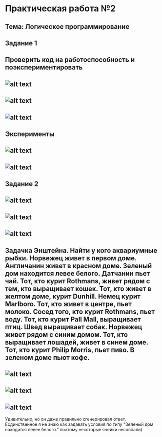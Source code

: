 Практическая работа №2
=========
Тема: Логическое программирование
---------
Задание 1
---------
Проверить код на работоспособность и поэкспериментировать 
---------
![alt text](https://cdn-images-1.medium.com/freeze/max/1000/0*wqUB_0S3sNyjJWFj.jpg?q=20)
---------
![alt text](https://sun9-42.userapi.com/c856124/v856124090/1134de/vhEj5XVZ6n0.jpg)
---------
![alt text](https://sun9-49.userapi.com/c856124/v856124090/1134e5/Bu3Fvl3LWRk.jpg)
---------
Эксперименты
---------
![alt text]()
---------
![alt text]()
---------
Задание 2
---------
![alt text](https://codealogic.files.wordpress.com/2018/07/pz1.png)
---------
![alt text](https://sun9-20.userapi.com/c856124/v856124062/112bdc/GKiuy3ffyqc.jpg)
---------
![alt text](https://sun9-45.userapi.com/c856124/v856124062/112be3/oidoMYC5gjg.jpg)
---------
Задачка Энштейна. Найти у кого аквариумные рыбки.
Норвежец живет в первом доме.
Англичанин живет в красном доме.
Зеленый дом находится левее белого.
Датчанин пьет чай.
Тот, кто курит Rothmans, живет рядом с тем, кто
выращивает кошек.
Тот, кто живет в желтом доме, курит Dunhill.
Немец курит Marlboro.
Тот, кто живет в центре, пьет молоко.
Сосед того, кто курит Rothmans, пьет воду.
Тот, кто курит Pall Mall, выращивает птиц.
Швед выращивает собак.
Норвежец живет рядом с синим домом.
Тот, кто выращивает лошадей, живет в синем доме.
Тот, кто курит Philip Morris, пьет пиво.
В зеленом доме пьют кофе.
---------
![alt text](https://sun9-10.userapi.com/c850636/v850636682/1dc71c/m8sBH1G9PLo.jpg)
---------
![alt text](https://sun9-30.userapi.com/c850636/v850636682/1dc70d/iEObUw2froE.jpg)
---------
![alt text](https://sun9-67.userapi.com/c850636/v850636682/1dc714/f2H-J8aWr30.jpg)
---------
Удивительно, но он даже правильно сгенерировал ответ. Есдинственное я не знаю как задавать условия по типу "Зеленый дом находится левее белого." поэтому некоторые ячейки несовпали) 
